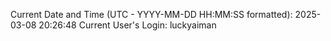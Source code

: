 Current Date and Time (UTC - YYYY-MM-DD HH:MM:SS formatted): 2025-03-08 20:26:48
Current User's Login: luckyaiman
